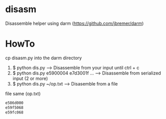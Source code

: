 # disasm
Disassemble helper using darm (https://github.com/jbremer/darm)

# HowTo
cp disasm.py into the darm directory

  1. $ python dis.py
  --> Disassemble from your input until ctrl + c
  2. $ python dis.py e5900004 e7d3001f ...
  --> Disassemble from serialized input (2 or more)
  3. $ python dis.py ~/op.txt
  --> Disasemble from a file

file same (op.txt)
```c
e586d000 
e59f5068 
e59fc068
```
